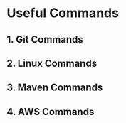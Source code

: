 # Useful Commands

## 1. Git Commands

## 2. Linux Commands

## 3. Maven Commands

## 4. AWS Commands
